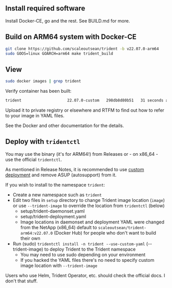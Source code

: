 ## Install required software

Install Docker-CE, go and the rest. See BUILD.md for more.

## Build on ARM64 system with Docker-CE

```sh
git clone https://github.com/scaleoutsean/trident -b v22.07.0-arm64
sudo GOOS=linux GOARCH=arm64 make trident_build
```

## View

```sh
sudo docker images | grep trident
```

Verify container has been built:

```sh
trident                    22.07.0-custom   298db8d80b51   31 seconds ago   163MB
```

Upload it to private registry or elsewhere and RTFM to find out how to refer to your image in YAML files.

See the Docker and other documentation for the details.

## Deploy with `tridentctl` 

You may use the binary (it's for ARM64!) from Releases or - on x86_64 - use the official `tridentctl`.

As mentioned in Release Notes, it is recommended to use [custom deployment](https://docs.netapp.com/us-en/trident-2204/trident-get-started/kubernetes-customize-deploy-tridentctl.html) and remove ASUP (autosupport) from it.

If you wish to install to the namespace `trident`:

- Create a new namespace such as `trident`
- Edit two files in `setup` directory to change Trident image location (`image`) or use `--trident-image` to override the location from `tridentctl` (below)
  - setup/trident-daemonset.yaml
  - setup/trident-deployment.yaml
  - Image locations in daemonset and deployment YAML were changed from the NetApp (x86_64) default to `scaleoutsean/trident-arm64:v22.07.0` (Docker Hub) for people who don't want to build their own
- Run (sudo) `tridentctl install -n trident --use-custom-yaml` (--trident-image) to deploy Trident to the Trident namespace 
  - You may need to use sudo depending on your environment
  - If you hacked the YAML files there's no need to specify custom image location with `--trident-image`

Users who use Helm, Trident Operator, etc. should check the official docs. I don't that stuff.

